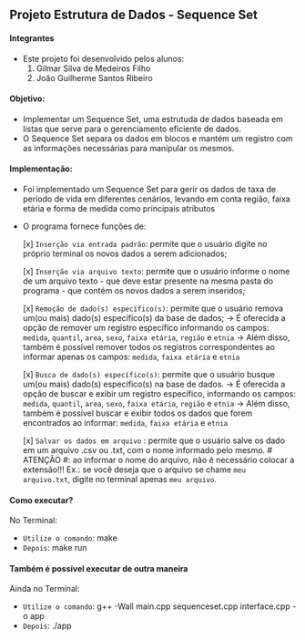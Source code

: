 ## Projeto Estrutura de Dados - Sequence Set ##

#### Integrantes ####
- Este projeto foi desenvolvido pelos alunos:
    1. Gilmar Silva de Medeiros Filho
    2. João Guilherme Santos Ribeiro

#### Objetivo: ####

- Implementar um Sequence Set, uma estrutuda de dados baseada em listas que serve para o gerenciamento eficiente de dados.
- O Sequence Set separa os dados em blocos e mantém um registro com as informações necessárias para manipular os mesmos.

#### Implementação: ####

- Foi implementado um Sequence Set para gerir os dados de taxa de período de vida em diferentes cenários, levando em conta região, faixa etária e forma de medida como principais atributos
- O programa fornece funções de:

   [x] `Inserção via entrada padrão`: permite que o usuário digite no próprio terminal os novos dados a serem adicionados;

   [x] `Inserção via arquivo texto`: permite que o usuário informe o nome de um arquivo texto - que deve estar presente na mesma pasta do programa - que contém os novos dados a serem inseridos;

   [x] `Remoção de dado(s) específico(s)`: permite que o usuário remova um(ou mais) dado(s) específico(s) da base de dados;
          -> É oferecida a opção de remover um registro específico informando os campos: `medida`, `quantil`, `area`, `sexo`, `faixa etária`, `região` e `etnia`
          -> Além disso, também é possível remover todos os registros correspondentes ao informar apenas os campos: `medida`, `faixa etária` e `etnia`

   [x] `Busca de dado(s) específico(s)`: permite que o usuário busque um(ou mais) dado(s) específico(s) na base de dados.
          -> É oferecida a opção de buscar e exibir um registro específico, informando os campos: `medida`, `quantil`, `area`, `sexo`, `faixa etária`, `região` e `etnia`
          -> Além disso, também é possível buscar e exibir todos os dados que forem encontrados ao informar: `medida`, `faixa etária` e `etnia`

   [x] `Salvar os dados em arquivo` : permite que o usuário salve os dado em um arquivo .csv ou .txt, com o nome informado pelo mesmo. # ATENÇÃO #: ao informar o nome do arquivo, não é necessário colocar a extensão!!! Ex.: se você deseja que o arquivo se chame `meu arquivo.txt`, digite no terminal apenas `meu arquivo`.

#### Como executar? ####
No Terminal:
- `Utilize o comando`: make
- `Depois`: make run

#### Também é possível executar de outra maneira ####
Ainda no Terminal:
- `Utilize o comando`: g++ -Wall main.cpp sequenceset.cpp interface.cpp -o app
- `Depois`: ./app